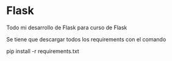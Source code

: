 # Flask
Todo mi desarrollo de Flask para curso de Flask

Se tiene que descargar todos los requirements con el comando

pip install -r requirements.txt
